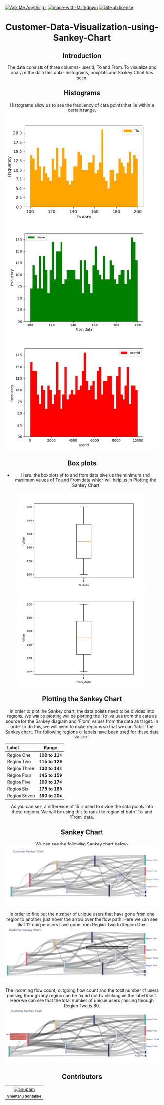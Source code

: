 [![Ask Me Anything !](https://img.shields.io/badge/Ask%20me-anything-1abc9c.svg)](https://www.linkedin.com/in/shantanu-sontakke-4a1b3117b/)
[![made-with-Markdown](https://img.shields.io/badge/Made%20with-Markdown-1f425f.svg)](http://commonmark.org)
[![GitHub license](https://img.shields.io/github/license/Naereen/StrapDown.js.svg)](https://github.com/Naereen/StrapDown.js/blob/master/LICENSE)

<center>
<h1 align="center">
Customer-Data-Visualization-using-Sankey-Chart
</h1>

## Introduction
  The data consists of three columns- userid, To and From. To visualize and analyze the data this data- histograms, boxplots and Sankey Chart has been.

## Histograms
  Histograms allow us to see the frequency of data points that lie within a certain range.
<img width="500" src="./Images/histogram1.png">
<img width="500" src="./Images/histogram2.png">
<img width="500" src="./Images/histogram3.png">
  
## Box plots
- Here, the boxplots of to and from data give us the minimum and maximum values of To and From data which will help us in Plotting the Sankey Chart

<img width="420" src="./Images/boxplot1.png">
<img width="420" src="./Images/boxplot2.png">

## Plotting the Sankey Chart
In order to plot the Sankey chart, the data points need to be divided into regions. We will be plotting will be plotting the 'To' values from the data as source for the Sankey diagram and 'From' values from the data as target. In order to do this, we will need to make regions so that we can 'label' the Sankey chart. The following regions or labels have been used for these data values-
  
|       Label       |      Range     | 
|:------------------|:--------------:|
|    Region One     | **100 to 114** | 
|    Region Two     | **115 to 129** |  
|   Region Three    | **130 to 144** |
|    Region Four    | **145 to 159** |   
|    Region Five    | **160 to 174** |   
|    Region Six     | **175 to 189** |
|   Region Seven    | **190 to 204** |   

  As you can see, a difference of 15 is used to divide the data points into these regions. We will be using this to rank the region of both 'To' and 'From' data.
  
## Sankey Chart
  We can see the following Sankey chart below-
<img src="./Images/newplot2.png">
  
  In order to find out the number of unique users that have gone from one region to another, just hover the arrow over the flow path. Here we can see that 12 unique users have gone from Region Two to Region One.
<img src="./Images/hover.png">
  
  The incoming flow count, outgoing flow count and the total number of users passing through any region can be found out by clicking on the label itself. Here we can see that the total number of unique users passing through Region Two is 80.
<img src="./Images/highest_overall.png">
  
## Contributors
<table>
  <tr>
    <td align="center">
      <a href="https://github.com/shantanhunt">
          <img src="https://avatars.githubusercontent.com/u/63099646" width="100;" alt="anupam"/>
          <br />
          <sub><b>Shantanu Sontakke
</b></sub>
      </a>
  </tr>
</table>
